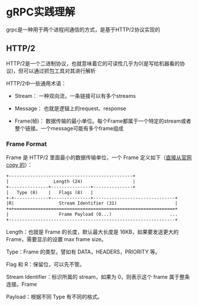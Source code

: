 # gRPC实践理解

grpc是一种用于两个进程间通信的方式，是基于HTTP/2协议实现的

## HTTP/2

HTTP/2是一个二进制协议，也就意味着它的可读性几乎为0(是写给机器看的协议)，但可以通过抓包工具对其进行解析

HTTP/2中一些通用术语：

- Stream： 一种双向流，一条链接可以有多个streams

- Message： 也就是逻辑上的request、response

- Frame(帧)： 数据传输的最小单位。每个Frame都属于一个特定的stream或者整个链接。一个message可能有多个frame组成

### Frame Format

Frame 是 HTTP/2 里面最小的数据传输单位，一个 Frame 定义如下（[直接从官网 copy 的](http://httpwg.org/specs/rfc7540.html#rfc.section.4.1)）：

```html
+-----------------------------------------------+
|                 Length (24)                   |
+---------------+---------------+---------------+
|   Type (8)    |   Flags (8)   |
+-+-------------+---------------+-------------------------------+
|R|                 Stream Identifier (31)                      |
+=+=============================================================+
|                   Frame Payload (0...)                      ...
+---------------------------------------------------------------+
```

Length：也就是 Frame 的长度，默认最大长度是 16KB，如果要发送更大的 Frame，需要显示的设置 max frame size。

Type：Frame 的类型，譬如有 DATA，HEADERS，PRIORITY 等。

Flag 和 R：保留位，可以先不管。

Stream Identifier：标识所属的 stream，如果为 0，则表示这个 frame 属于整条连接。Frame 

Payload：根据不同 Type 有不同的格式。
